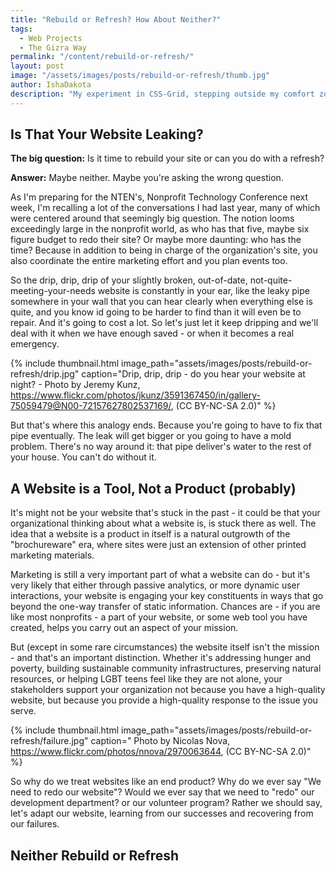 ```yaml
---
title: "Rebuild or Refresh? How About Neither?"
tags:
  - Web Projects
  - The Gizra Way
permalink: "/content/rebuild-or-refresh/"
layout: post  
image: "/assets/images/posts/rebuild-or-refresh/thumb.jpg"   
author: IshaDakota  
description: "My experiment in CSS-Grid, stepping outside my comfort zone, and relying on the the knowledge of others."
---
```


## Is That Your Website Leaking?

**The big question:** Is it time to rebuild your site or can you do with a refresh?

**Answer:** Maybe neither. Maybe you're asking the wrong question.

As I'm preparing for the NTEN's, Nonprofit Technology Conference next week, I'm recalling a lot of the conversations I had last year, many of which were centered around that seemingly big question. The notion looms exceedingly large in the nonprofit world, as who has that five, maybe six figure budget to redo their site? Or maybe more daunting: who has the time? Because in addition to being in charge of the organization's site, you also coordinate the entire marketing effort and you plan events too.

<!-- more -->

So the drip, drip, drip of your slightly broken, out-of-date, not-quite-meeting-your-needs website is constantly in your ear, like the leaky pipe somewhere in your wall that you can hear clearly when everything else is quite, and you know id going to be harder to find than it will even be to repair. And it's going to cost a lot. So let's just let it keep dripping and we'll deal with it when we have enough saved - or when it becomes a real emergency.

{% include thumbnail.html image_path="assets/images/posts/rebuild-or-refresh/drip.jpg" caption="Drip, drip, drip - do you hear your website at night? - Photo by Jeremy Kunz, https://www.flickr.com/photos/jkunz/3591367450/in/gallery-75059479@N00-72157627802537169/,  (CC BY-NC-SA 2.0)" %}

But that's where this analogy ends. Because you're going to have to fix that pipe eventually. The leak will get bigger or you going to have a mold problem. There's no way around it: that pipe deliver's water to the rest of your house. You can't do without it.

## A Website is a Tool, Not a Product (probably)

It's might not be your website that's stuck in the past - it could be that your organizational thinking about what a website is, is stuck there as well. The idea that a website is a product in itself is a natural outgrowth of the "brochureware" era, where sites were just an extension of other printed marketing materials.

Marketing is still a very important part of what a website can do - but it's very likely that either through passive analytics, or more dynamic user interactions, your website is engaging your key constituents in ways that go beyond the one-way transfer of static information. Chances are - if you are like most nonprofits - a part of your website, or some web tool you have created, helps you carry out an aspect of your mission.

But (except in some rare circumstances) the website itself isn't the mission - and that's an important distinction. Whether it's addressing hunger and poverty, building sustainable community infrastructures, preserving natural resources, or helping LGBT teens feel like they are not alone, your stakeholders support your organization not because you have a high-quality website, but because you provide a high-quality response to the issue you serve.

{% include thumbnail.html image_path="assets/images/posts/rebuild-or-refresh/failure.jpg" caption=" Photo by Nicolas Nova, https://www.flickr.com/photos/nnova/2970063644,  (CC BY-NC-SA 2.0)" %}

So why do we treat websites like an end product? Why do we ever say "We need to redo our website"? Would we ever say that we need to "redo" our development department? or our volunteer program? Rather we should say, let's adapt our website, learning from our successes and recovering from our failures.

## Neither Rebuild or Refresh
